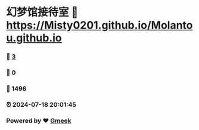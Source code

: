 # 幻梦馆接待室 :link: https://Misty0201.github.io/Molantou.github.io 
### :page_facing_up: [3](https://Misty0201.github.io/Molantou.github.io/tag.html) 
### :speech_balloon: 0 
### :hibiscus: 1496 
### :alarm_clock: 2024-07-18 20:01:45 
### Powered by :heart: [Gmeek](https://github.com/Meekdai/Gmeek)
